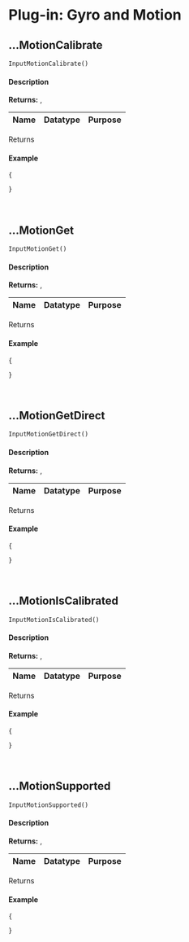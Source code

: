 # Plug-in: Gyro and Motion

## …MotionCalibrate

`InputMotionCalibrate()`

<!-- tabs:start -->

#### **Description**

**Returns:** ,

|Name           |Datatype|Purpose                                             |
|---------------|--------|----------------------------------------------------|

Returns 

#### **Example**

```gml
{
    
}
```
<!-- tabs:end -->

&nbsp;

## …MotionGet

`InputMotionGet()`

<!-- tabs:start -->

#### **Description**

**Returns:** ,

|Name           |Datatype|Purpose                                             |
|---------------|--------|----------------------------------------------------|

Returns 

#### **Example**

```gml
{
    
}
```
<!-- tabs:end -->

&nbsp;

## …MotionGetDirect

`InputMotionGetDirect()`

<!-- tabs:start -->

#### **Description**

**Returns:** ,

|Name           |Datatype|Purpose                                             |
|---------------|--------|----------------------------------------------------|

Returns 

#### **Example**

```gml
{
    
}
```
<!-- tabs:end -->

&nbsp;

## …MotionIsCalibrated

`InputMotionIsCalibrated()`

<!-- tabs:start -->

#### **Description**

**Returns:** ,

|Name           |Datatype|Purpose                                             |
|---------------|--------|----------------------------------------------------|

Returns 

#### **Example**

```gml
{
    
}
```
<!-- tabs:end -->

&nbsp;

## …MotionSupported

`InputMotionSupported()`

<!-- tabs:start -->

#### **Description**

**Returns:** ,

|Name           |Datatype|Purpose                                             |
|---------------|--------|----------------------------------------------------|

Returns 

#### **Example**

```gml
{
    
}
```
<!-- tabs:end -->
